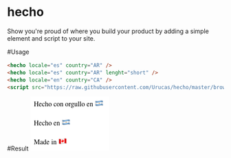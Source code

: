 # hecho
Show you're proud of where you build your product by adding a simple element and script to your site.

#Usage
```html
<hecho locale="es" country="AR" />
<hecho locale="es" country="AR" lenght="short" />
<hecho locale="en" country="CA" />
<script src="https://raw.githubusercontent.com/Urucas/hecho/master/browser/hecho.js"></script>
```

#Result
<img src="https://raw.githubusercontent.com/Urucas/hecho/master/screen.png"/>
